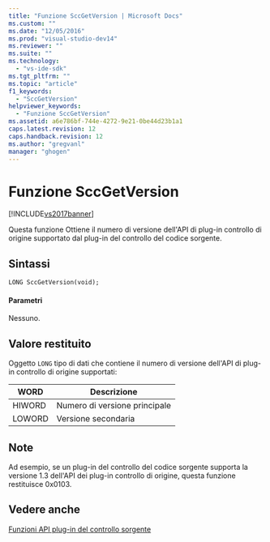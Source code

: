 ```yaml
---
title: "Funzione SccGetVersion | Microsoft Docs"
ms.custom: ""
ms.date: "12/05/2016"
ms.prod: "visual-studio-dev14"
ms.reviewer: ""
ms.suite: ""
ms.technology: 
  - "vs-ide-sdk"
ms.tgt_pltfrm: ""
ms.topic: "article"
f1_keywords: 
  - "SccGetVersion"
helpviewer_keywords: 
  - "Funzione SccGetVersion"
ms.assetid: a6e786bf-744e-4272-9e21-0be44d23b1a1
caps.latest.revision: 12
caps.handback.revision: 12
ms.author: "gregvanl"
manager: "ghogen"
---
```

# Funzione SccGetVersion
[!INCLUDE[vs2017banner](../code-quality/includes/vs2017banner.md)]

Questa funzione Ottiene il numero di versione dell'API di plug\-in controllo di origine supportato dal plug\-in del controllo del codice sorgente.  
  
## Sintassi  
  
```cpp#  
LONG SccGetVersion(void);  
```  
  
#### Parametri  
 Nessuno.  
  
## Valore restituito  
 Oggetto `LONG` tipo di dati che contiene il numero di versione dell'API di plug\-in controllo di origine supportati:  
  
|WORD|Descrizione|  
|----------|-----------------|  
|HIWORD|Numero di versione principale|  
|LOWORD|Versione secondaria|  
  
## Note  
 Ad esempio, se un plug\-in del controllo del codice sorgente supporta la versione 1.3 dell'API dei plug\-in controllo di origine, questa funzione restituisce 0x0103.  
  
## Vedere anche  
 [Funzioni API plug\-in del controllo sorgente](../extensibility/source-control-plug-in-api-functions.md)